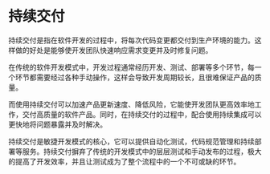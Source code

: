 # 持续交付

持续交付是指在软件开发的过程中，将每次代码变更都交付到生产环境的能力。这样做的好处是能够使开发团队快速响应需求变更并及时修复问题。

在传统的软件开发模式中，开发过程通常经历开发、测试、部署等多个环节，每一个环节都需要经过各种手动操作，这样会导致开发周期较长，且很难保证产品的质量。

而使用持续交付可以加速产品更新速度、降低风险，它能使开发团队更高效率地工作，交付高质量的软件产品。同时，在持续交付的过程中，配合使用持续集成可以更快地将问题暴露并及时解决。

持续交付是敏捷开发模式的核心，它可以提供自动化测试，代码规范管理和持续部署等服务。持续交付摒弃了传统的开发模式中的层层测试和手动发布的过程，极大的提高了开发效率，并且让测试成为了整个流程中的一个不可或缺的环节。